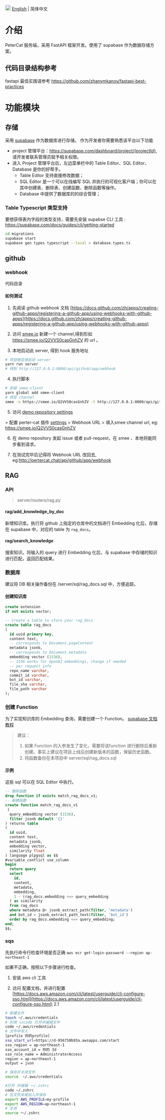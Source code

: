 <img src="https://gw.alipayobjects.com/zos/antfincdn/R8sN%24GNdh6/language.svg" width="18">  [English](./README.md) | 简体中文

# 介绍
PeterCat 服务端，采用 FastAPI 框架开发。使用了 supabase 作为数据存储方案。

## 代码目录结构参考

fastapi 最佳实践请参考 https://github.com/zhanymkanov/fastapi-best-practices


# 功能模块
## 存储
采用 [supabase](https://supabase.com) 作为数据库进行存储。
作为开发者你需要熟悉该平台以下功能
- project 管理平台：https://supabase.com/dashboard/project/{projectId}, 请开发者联系管理员赋予相关权限。
- 进入 Project 管理平台后，左边菜单栏中的 Table Editor、SQL Editor、Database 是你的好帮手。
  - Table Editor 支持直接修改数据；
  - SQL Editor 是一个可以在线编写 SQL 并执行的可视化客户端；你可以在其中创建表、删除表、创建函数、删除函数等操作。
  - Database 中提供了数据库的的综合管理；

### Table Typescript 类型支持 
要想获得表内字段的类型支持，需要先安装 supabse CLI 工具 : https://supabase.com/docs/guides/cli/getting-started
```bash
cd migrations
supabase start
supabase gen types typescript --local > database.types.ts
```

## github
### webhook
代码目录

#### 如何测试
1. 先阅读 github webhook 文档
[https://docs.github.com/zh/apps/creating-github-apps/registering-a-github-app/using-webhooks-with-github-apps](https://docs.github.com/zh/apps/creating-github-apps/registering-a-github-app/using-webhooks-with-github-apps)

2. 访问 [smee.io](https://smee.io/) 新建一个 channel,得到形如 https://smee.io/Q2VVS0casGnhZV 的 url 。

3. 本地启动此 server, 得到 hook 服务地址
```bash
# 项目根目录启动 server
yarn run server
# 得到 http://127.0.0.1:8000/api/github/app/webhook 
```

4. 执行脚本
```bash
# 安装 smee-client
yarn global add smee-client
# 绑定 channel
smee -u https://smee.io/Q2VVS0casGnhZV -t http://127.0.0.1:8000/api/github/app/webhook 
```

5. 访问 [demo repository settings ](https://github.com/{ORG_NAME}/{REPO_NAME}/settings/installations)

\> 配置 perter-cat 插件 [settings](https://github.com/organizations/{ORG_NAME}/settings/apps/petercat-assistant) \> 
Webhook URL \> 填入smee channel url, eg: https://smee.io/Q2VVS0casGnhZV 

6. 在 demo repository 发起 issue 或者 pull-request，在 smee 、本地将能同步看到请求。

7. 在测试完毕后记得将 Webhook URL 改回去, eg:http://pertercat.chat/api/github/app/webhook

## RAG
### API
> server/routers/rag.py
#### rag/add_knowledge_by_doc
新增知识库。执行将 github 上指定的仓库中的文档进行 Embedding 化后，存储在 supabase 中，对应的 table 为 `rag_docs`。

#### rag/search_knowledge
搜索知识。将输入的 query 进行 Embedding 化后，与 supabase 中存储的知识进行匹配，返回匹配结果。

### 数据库
建议将 DB 相关操作备份在 /server/sql/rag_docs.sql 中，方便追踪。
#### 创建知识库
```sql
create extension
if not exists vector;

-- Create a table to store your rag_docs
create table rag_docs
(
  id uuid primary key,
  content text,
  -- corresponds to Document.pageContent
  metadata jsonb,
  -- corresponds to Document.metadata
  embedding vector (1536),
  -- 1536 works for OpenAI embeddings, change if needed
  -- per request info
  repo_name varchar,
  commit_id varchar,
  bot_id varchar,
  file_sha varchar,
  file_path varchar
);
```
### 创建 Function
为了实现知识库的 Embedding 查询，需要创建一个 Function。
[supabase 文档教程](https://supabase.com/docs/guides/ai/vector-columns#querying-a-vector--embedding)

> 建议：
> 1. 如果 Function 的入参发生了变化，需要将该function 进行删除后重新创建。事实上建议在项目上线后创建新版本的函数，保留历史函数。
> 2. 将函数备份在本项目中 server/sql/rag_docs.sql
#### 示例
这些 sql 可以在 SQL Editor 中执行。
```sql
-- 删除函数
drop function if exists match_rag_docs_v1;
-- 新建函数
create function match_rag_docs_v1
 (
  query_embedding vector (1536),
  filter jsonb default '{}'
) returns table
(
  id uuid,
  content text,
  metadata jsonb,
  embedding vector,
  similarity float
) language plpgsql as $$
#variable_conflict use_column
begin
  return query
  select
    id,
    content,
    metadata,
    embedding,
    1 - (rag_docs.embedding <=> query_embedding
  ) as similarity
  from rag_docs
  where metadata @> jsonb_extract_path(filter, 'metadata')
  and bot_id = jsonb_extract_path_text(filter, 'bot_id')
  order by rag_docs.embedding <=> query_embedding;
end;
$$;
```

### sqs
先执行命令行检查环境是否正确
`aws ecr get-login-password --region ap-northeast-1`

如果不正确，按照以下步骤进行检查。
1. 安装 aws cli 工具

2. 访问 配置文档，并进行配置 [https://docs.aws.amazon.com/cli/latest/userguide/cli-configure-sso.html](https://docs.aws.amazon.com/cli/latest/userguide/cli-configure-sso.html)
2.1 
```bash
# 新建文件
touch ~/.aws/credentials
# 利用 vscode 打开并编辑文件
code ~/.aws/credentials
# 文件中写入
[profile 你的profile]
sso_start_url=https://d-956758b93a.awsapps.com/start
sso_region = ap-northeast-1
sso_account_id = 你的 Id
sso_role_name = AdministratorAccess
region = ap-northeast-1
output = json

# 保存并关闭文件
source  ~/.aws/credentials

#打开 并编辑 ～/.zshrc
code ~/.zshrc
# 在文件末尾加入并保存
export AWS_PROFILE=my-profile
export AWS_REGION=ap-northeast-1
# 生效
source ～/.zshrc
```
